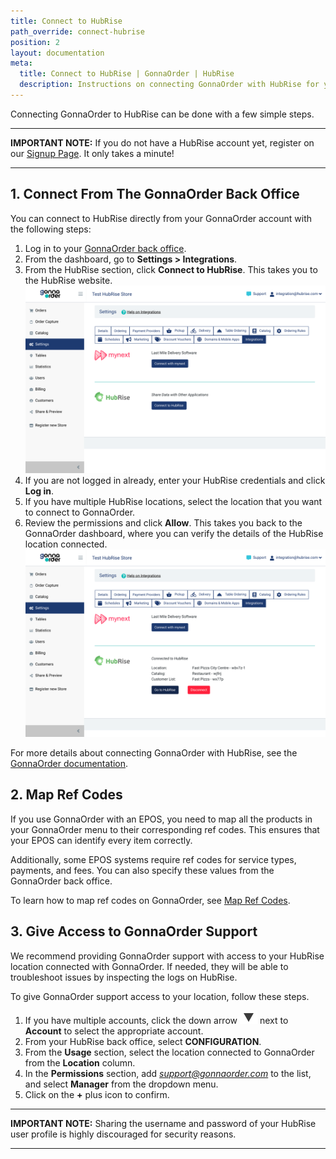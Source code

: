 ```yaml
---
title: Connect to HubRise
path_override: connect-hubrise
position: 2
layout: documentation
meta:
  title: Connect to HubRise | GonnaOrder | HubRise
  description: Instructions on connecting GonnaOrder with HubRise for your EPOS to work with other apps as a cohesive whole. Connect apps and synchronise your data.
---
```


Connecting GonnaOrder to HubRise can be done with a few simple steps.

---

**IMPORTANT NOTE:** If you do not have a HubRise account yet, register on our [Signup Page](https://manager.hubrise.com/signup). It only takes a minute!

---

## 1. Connect From The GonnaOrder Back Office

You can connect to HubRise directly from your GonnaOrder account with the following steps:

1. Log in to your [GonnaOrder back office](https://admin.gonnaorder.com/).
1. From the dashboard, go to **Settings > Integrations**.
1. From the HubRise section, click **Connect to HubRise**. This takes you to the HubRise website.
   ![Connect your HubRise location from the GonnaOrder back office](./images/001-gonnaorder-connect.png)
1. If you are not logged in already, enter your HubRise credentials and click **Log in**.
1. If you have multiple HubRise locations, select the location that you want to connect to GonnaOrder.
1. Review the permissions and click **Allow**. This takes you back to the GonnaOrder dashboard, where you can verify the details of the HubRise location connected.
   ![Review the details of your HubRise connection with GonnaOrder](./images/002-gonnaorder-hubrise-details.png)

For more details about connecting GonnaOrder with HubRise, see the [GonnaOrder documentation](https://www.gonnaorder.com/help/store-settings/integrations/hubrise-integration#connect-to-hubrise).

## 2. Map Ref Codes

If you use GonnaOrder with an EPOS, you need to map all the products in your GonnaOrder menu to their corresponding ref codes. This ensures that your EPOS can identify every item correctly.

Additionally, some EPOS systems require ref codes for service types, payments, and fees. You can also specify these values from the GonnaOrder back office.

To learn how to map ref codes on GonnaOrder, see [Map Ref Codes](/apps/gonnaorder/map-ref-codes).

## 3. Give Access to GonnaOrder Support

We recommend providing GonnaOrder support with access to your HubRise location connected with GonnaOrder.
If needed, they will be able to troubleshoot issues by inspecting the logs on HubRise.

To give GonnaOrder support access to your location, follow these steps.

1. If you have multiple accounts, click the down arrow <InlineImage width="28" height="21">![Down arrow icon](../images/arrow-icon.jpg)</InlineImage> next to **Account** to select the appropriate account.
1. From your HubRise back office, select **CONFIGURATION**.
1. From the **Usage** section, select the location connected to GonnaOrder from the **Location** column.
1. In the **Permissions** section, add *support@gonnaorder.com* to the list, and select **Manager** from the dropdown menu.
1. Click on the **+** plus icon to confirm.

---

**IMPORTANT NOTE:** Sharing the username and password of your HubRise user profile is highly discouraged for security reasons.

---

